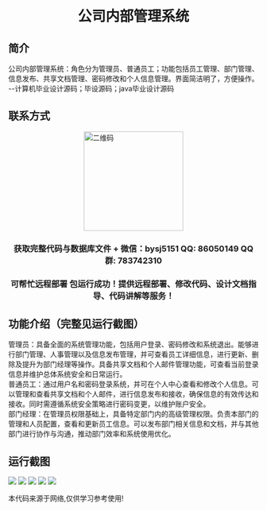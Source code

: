 <p><h1 align="center">公司内部管理系统</h1></p>

## 简介
公司内部管理系统：角色分为管理员、普通员工；功能包括员工管理、部门管理、信息发布、共享文档管理、密码修改和个人信息管理。界面简洁明了，方便操作。    --计算机毕业设计源码；毕设源码；java毕业设计源码


## 联系方式
<img src="https://bs-1329754181.cos.ap-shanghai.myqcloud.com/wx.jpg" alt="二维码" style="display: block; margin: 0 auto;" width="200px">
<p><h3 align="center">获取完整代码与数据库文件 + 微信：bysj5151 QQ: 86050149 QQ群: 783742310</h3></p>
<p><h3 align="center">可帮忙远程部署 包运行成功！提供远程部署、修改代码、设计文档指导、代码讲解等服务！</h3></p>

## 功能介绍（完整见运行截图）
管理员：具备全面的系统管理功能，包括用户登录、密码修改和系统退出。能够进行部门管理、人事管理以及信息发布管理，并可查看员工详细信息，进行更新、删除及提升为部门经理等操作。具备共享文档和个人邮件管理功能，可查看当前登录信息并维护总体系统安全和日常运行。  
普通员工：通过用户名和密码登录系统，并可在个人中心查看和修改个人信息。可以管理和查看共享文档和个人邮件，进行信息发布和接收，确保信息的有效传达和接收。同时需遵循系统安全策略进行密码变更，以维护账户安全。  
部门经理：在管理员权限基础上，具备特定部门内的高级管理权限。负责本部门的管理和人员配置，查看和更新员工信息。可以发布部门相关信息和文档，并与其他部门进行协作与沟通，推动部门效率和系统使用优化。


## 运行截图
![](imgs/588112-20201122130651020-897749911.png)
![](imgs/588112-20201122130658731-236861354.png)
![](imgs/588112-20201122130706991-1786956600.png)
![](imgs/588112-20201122130714307-979482070.png)
![](imgs/588112-20201122130720997-500520472.png)

<p>本代码来源于网络,仅供学习参考使用!</p>
